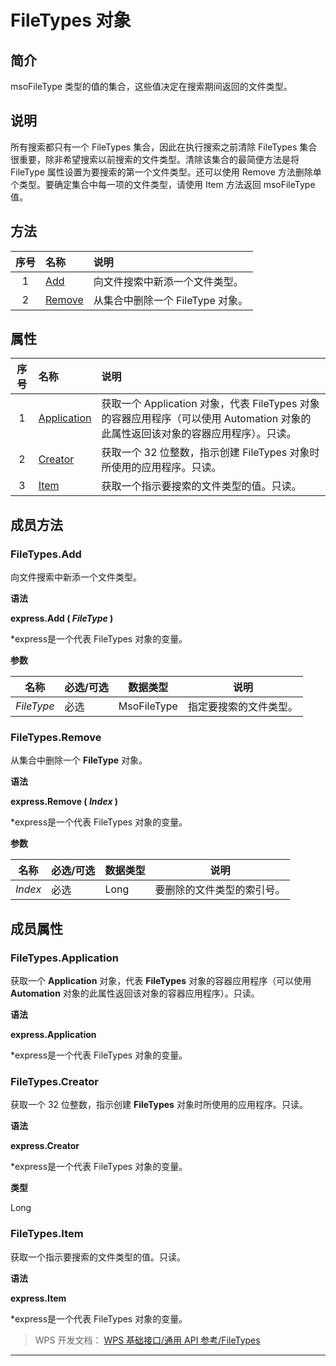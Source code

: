 # FileTypes 对象

## 简介

msoFileType 类型的值的集合，这些值决定在搜索期间返回的文件类型。

## 说明

所有搜索都只有一个 FileTypes 集合，因此在执行搜索之前清除 FileTypes 集合很重要，除非希望搜索以前搜索的文件类型。清除该集合的最简便方法是将 FileType 属性设置为要搜索的第一个文件类型。还可以使用 Remove 方法删除单个类型。要确定集合中每一项的文件类型，请使用 Item 方法返回 msoFileType 值。

## 方法

| 序号 | 名称                        | 说明                             |
|:----:|:----------------------------|:---------------------------------|
|  1   | [Add](#FileTypes.Add)       | 向文件搜索中新添一个文件类型。   |
|  2   | [Remove](#FileTypes.Remove) | 从集合中删除一个 FileType 对象。 |

## 属性

| 序号 | 名称                                  | 说明                                                                                                                             |
|:----:|:--------------------------------------|:---------------------------------------------------------------------------------------------------------------------------------|
|  1   | [Application](#FileTypes.Application) | 获取一个 Application 对象，代表 FileTypes 对象的容器应用程序（可以使用 Automation 对象的此属性返回该对象的容器应用程序）。只读。 |
|  2   | [Creator](#FileTypes.Creator)         | 获取一个 32 位整数，指示创建 FileTypes 对象时所使用的应用程序。只读。                                                            |
|  3   | [Item](#FileTypes.Item)               | 获取一个指示要搜索的文件类型的值。只读。                                                                                         |

## 成员方法

### FileTypes.Add

向文件搜索中新添一个文件类型。

**语法**

**express.Add ( *FileType* )**

\*express是一个代表 FileTypes 对象的变量。

**参数**

| 名称       | 必选/可选 | 数据类型    | 说明                   |
|------------|-----------|-------------|------------------------|
| *FileType* | 必选      | MsoFileType | 指定要搜索的文件类型。 |

### FileTypes.Remove

从集合中删除一个 **FileType** 对象。

**语法**

**express.Remove ( *Index* )**

\*express是一个代表 FileTypes 对象的变量。

**参数**

| 名称    | 必选/可选 | 数据类型 | 说明                       |
|---------|-----------|----------|----------------------------|
| *Index* | 必选      | Long     | 要删除的文件类型的索引号。 |

## 成员属性

### FileTypes.Application

获取一个 **Application** 对象，代表 **FileTypes** 对象的容器应用程序（可以使用 **Automation** 对象的此属性返回该对象的容器应用程序）。只读。

**语法**

**express.Application**

\*express是一个代表 FileTypes 对象的变量。

### FileTypes.Creator

获取一个 32 位整数，指示创建 **FileTypes** 对象时所使用的应用程序。只读。

**语法**

**express.Creator**

\*express是一个代表 FileTypes 对象的变量。

**类型**

Long

### FileTypes.Item

获取一个指示要搜索的文件类型的值。只读。

**语法**

**express.Item**

\*express是一个代表 FileTypes 对象的变量。

> WPS 开发文档： [WPS 基础接口/通用 API 参考/FileTypes](https://qn.cache.wpscdn.cn/encs/doc/office_v19/index.htm)

------------------------------------------------------------------------
